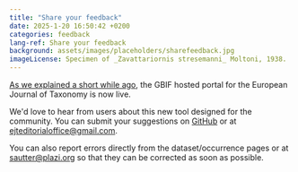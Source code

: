 ```yaml
---
title: "Share your feedback"
date: 2025-1-20 16:50:42 +0200
categories: feedback
lang-ref: Share your feedback
background: assets/images/placeholders/sharefeedback.jpg
imageLicense: Specimen of _Zavattariornis stresemanni_ Moltoni, 1938.
---
```


[As we explained a short while ago](https://ejt.hp.gbif-staging.org/post/2025/launch/), the GBIF hosted portal for the European Journal of Taxonomy is now live.

We'd love to hear from users about this new tool designed for the community. You can submit your suggestions on [GitHub](https://github.com/gbif/hp-ejt/issues) or at [ejteditorialoffice@gmail.com](mailto:ejteditorialoffice@gmail.com).

You can also report errors directly from the dataset/occurrence pages or at [sautter@plazi.org](mailto:sautter@plazi.org) so that they can be corrected as soon as possible.

